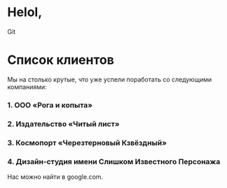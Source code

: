 # Helol, 
Git 
# Список клиентов
Мы на столько крутые, что уже успели поработать со следующими компаниями:
### 1. ООО «Рога и копыта»
### 2. Издательство «Читый лист»
### 3. Космопорт «Черезтерновый Кзвёздный»
### 4. Дизайн-студия имени Слишком Известного Персонажа
Нас можно найти в google.com.